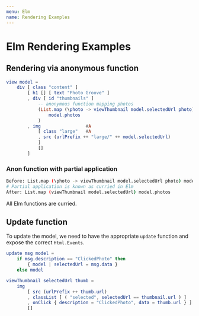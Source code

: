```yaml
---
menu: Elm
name: Rendering Examples
---
```


# Elm Rendering Examples

## Rendering via anonymous function

```elm
view model =
    div [ class "content" ]
        [ h1 [] [ text "Photo Groove" ]
        , div [ id "thumbnails" ]
            -- anonymous function mapping photos
            (List.map (\photo -> viewThumbnail model.selectedUrl photo)
                model.photos
            )
        , img                 #A
            [ class "large"   #A
            , src (urlPrefix ++ "large/" ++ model.selectedUrl)
            ]
            []
        ]
```

### Anon function with partial application

```bash
Before: List.map (\photo -> viewThumbnail model.selectedUrl photo) model.photos 
# Partial application is known as curried in Elm
After: List.map (viewThumbnail model.selectedUrl) model.photos
```

All Elm functions are curried.

## Update function

To update the model, we need to have the appropriate `update` function and expose the correct `Html.Events`.

```elm
update msg model =
    if msg.description == "ClickedPhoto" then
        { model | selectedUrl = msg.data }
    else model

viewThumbnail selectedUrl thumb =
    img
        [ src (urlPrefix ++ thumb.url)
        , classList [ ( "selected", selectedUrl == thumbnail.url ) ]
        , onClick { description = "ClickedPhoto", data = thumb.url } ]
        []
```